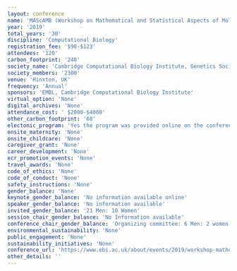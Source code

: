```yaml
---
layout: conference 
name: 'MAScAMB (Workshop on Mathematical and Statistical Aspects of Molecular Biology)'
year: '2019'
total_years: '30'
discipline: 'Computational Biology'
registration_fee: '$90-$123'
attendees: '120'
carbon_footprint: '240'
society_name: 'Cambridge Computational Biology Institute, Genetics Society, EMBO'
society_members: '2300'
venue: 'Hinxton, UK'
frequency: 'Annual'
sponsors: 'EMBL, Cambridge Computational Biology Institute'
virtual_option: 'None'
digital_archives: 'None'
attendance_cost: ' $2000-$4000'
other_carbon_footprint: '60'
electonic_program: 'Yes the program was provided online on the conference website.'
onsite_maternity: 'None'
onsite_childcare: 'None'
caregiver_grant: 'None'
career_development: 'None'
ecr_promotion_events: 'None'
travel_awards: 'None'
code_of_ethics: 'None'
code_of_conduct: 'None'
safety_instructions: 'None'
gender_balance: 'None'
keynote_gender_balance: 'No information available online'
speaker_gender_balance: 'No information available'
invited_gender_balance: '21 Men: 10 Women'
session_chair_gender_balance: 'No Information available'
conference_chair_gender_balance: 'Organizing committee: 6 Men: 2 women, Local organizing committee: 3 Men'
environmental_sustainability: 'None'
public_engagement: 'None'
sustainability_initiatives: 'None'
conference_url: 'https://www.ebi.ac.uk/about/events/2019/workshop-mathematical-and-statistical-aspects-molecular-biology'
other_details: ''
---
```

